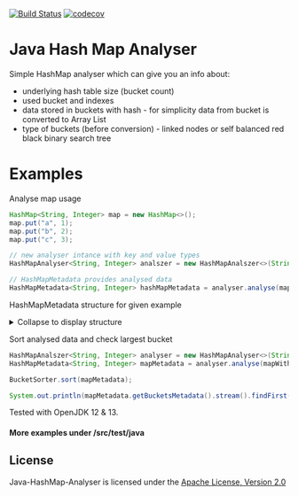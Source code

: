 [![Build Status](https://travis-ci.com/dejankos/Java-HashMap-Analyser.svg?branch=master)](https://travis-ci.com/dejankos/Java-HashMap-Analyser)
[![codecov](https://codecov.io/gh/dejankos/Java-HashMap-Analyser/branch/master/graph/badge.svg)](https://codecov.io/gh/dejankos/Java-HashMap-Analyser)
# Java Hash Map Analyser

Simple HashMap analyser which can give you an info about:
- underlying hash table size (bucket count)
- used bucket and indexes
- data stored in buckets with hash - for simplicity data from bucket is converted to Array List 
- type of buckets (before conversion) - linked nodes or self balanced red black binary search tree



# Examples 

Analyse map usage 

```java
HashMap<String, Integer> map = new HashMap<>();
map.put("a", 1);
map.put("b", 2);
map.put("c", 3);

// new analyser intance with key and value types
HashMapAnalyser<String, Integer> analszer = new HashMapAnalszer<>(String.class, Integer.class);

// HashMapMetadata provides analysed data
HashMapMetadata<String, Integer> hashMapMetadata = analyser.analyse(map);
```

HashMapMetadata structure for given example 
<details><summary>Collapse to display structure</summary>

```
HashMapMetadata{
    totalBucketsCount=16, 
    usedBucketsCount=3, 
    bucketsMetadata=
        [
        BucketMetadata{
            bucketIndex=1, 
            nodeType=LINKED_LIST_NODE,
            nodesData=[
                NodeData{
                    key=a, 
                    value=1, 
                    hashCode=97
                    }]}, 
        BucketMetadata{
            bucketIndex=2, 
            nodeType=LINKED_LIST_NODE, 
            nodesData=[
                NodeData{
                    key=b, 
                    value=2, 
                    hashCode=98
                    }]}, 
        BucketMetadata{
            bucketIndex=3, 
            nodeType=LINKED_LIST_NODE, 
            nodesData=[
                NodeData{
                    key=c, 
                    value=3, 
                    hashCode=99
                    }]}
        ]
}
```
</details>

Sort analysed data and check largest bucket

```java
HashMapAnalszer<String, Integer> analyser = new HashMapAnalyser<>(String.class, Integer.class);
HashMapMetadata<String, Integer> mapMetadata = analyser.analyse(mapWithBucketCollision);

BucketSorter.sort(mapMetadata);

System.out.println(mapMetadata.getBucketsMetadata().stream().findFirst());

```

Tested with OpenJDK 12 & 13.


#### More examples under /src/test/java

## License

Java-HashMap-Analyser is licensed under the [Apache License, Version 2.0](http://www.apache.org/licenses/LICENSE-2.0)
